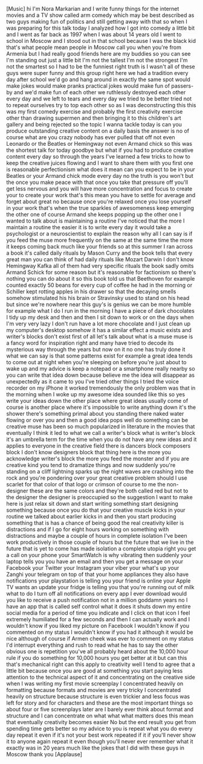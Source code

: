 
[Music]
hi I&#39;m Nora Markarian and I write funny
things for the internet movies and a TV
show called arm comedy which may be best
described as two guys making fun of
politics and still getting away with
that so when I was preparing for this
talk today I analyzed how I got into
comedy a little bit and I went as far
back as 1997 when I was about 14 years
old I went to school in Moscow and I
stood out in that school because I was
the black kid that&#39;s what people mean
people in Moscow call you when you&#39;re
from Armenia but I had really good
friends here are my buddies so you can
see I&#39;m standing out just a little bit
I&#39;m not the tallest I&#39;m not the
strongest I&#39;m not the smartest so I had
to be the funniest right truth is I
wasn&#39;t all of these guys were super
funny and this group right here we had a
tradition every day after school we&#39;d go
and hang around in exactly the same spot
would make jokes would make pranks
practical jokes would make fun of
passers-by
and we&#39;d make fun of each other we
ruthlessly destroyed each other every
day and we left to tears and every day
we tried to be better
tried not to repeat ourselves try to top
each other so as I was deconstructing
this this was my first comedy exercise
and probably the first creativity
exercise other than drawing supermen and
then bringing it to this children&#39;s art
gallery and being rejected so the topic
I wanna tackle today is can you produce
outstanding creative content on a daily
basis the answer is no of course what
are you crazy
nobody has ever pulled that off not even
Leonardo or the Beatles or Hemingway not
even Armand chick so this was the
shortest talk for today goodbye but what
if you had to produce creative content
every day so through the years I&#39;ve
learned a few tricks to how to keep the
creative juices flowing and I want to
share them with
you first one is reasonable
perfectionism what does it mean can you
expect to be in your Beatles or your
Armand chick mode every day no the truth
is you won&#39;t but the once you make peace
with that once you take that pressure
off you&#39;ll get less nervous and you will
have more concentration and focus to
create your to create your work
that&#39;s this mean you have to settle for
average and forget about great no
because once you&#39;re relaxed once you
lose yourself in your work that&#39;s when
the true sparkles of awesomeness keep
emerging the other one of course Armand
she keeps popping up the other one I
wanted to talk about is maintaining a
routine I&#39;ve noticed that the more I
maintain a routine the easier it is to
write every day it would take a
psychologist or a neuroscientist to
explain the reason why all I can say is
if you feed the muse more frequently on
the same at the same time the more it
keeps coming back
much like your friends so at this summer
I ran across a book it&#39;s called daily
rituals by Mason Curry and the book
tells that every great man you can think
of had daily rituals like Mozart Darwin
I don&#39;t know
Hemingway Kafka all of them had very
specific rituals the book sadly omits
Armand Schick for some reason but it&#39;s
reasonable for factionism so there&#39;s
nothing you can do about it
so this book told us that Beethoven for
example counted exactly 50 beans for
every cup of coffee he had in the
morning or Schiller kept rotting apples
in his drawer so that the decaying
smells somehow stimulated his his brain
or Stravinsky used to stand on his head
but since we&#39;re nowhere near this guy&#39;s
is genius we can be more humble for
example what I do I run in the morning I
have a piece of dark chocolates I tidy
up my desk and then and then I sit down
to work or on the days when I&#39;m very
very lazy I don&#39;t run
have a lot more chocolate and I just
clean up my computer&#39;s desktop somehow
it has a similar effect a music exists
and writer&#39;s blocks don&#39;t exist first of
all let&#39;s talk about what is a muse muse
is a fancy word for inspiration right
and many have tried to decode its
mysterious way through the years but now
on it no one has truly done it what we
can say is that some patterns exist for
example a great idea tends to come out
at night when you&#39;re sleeping on before
you&#39;re just about to wake up and my
advice is keep a notepad or a smartphone
really nearby so you can write that idea
down because believe me the idea will
disappear as unexpectedly as it came to
you I&#39;ve tried other things I tried the
voice recorder on my iPhone it worked
tremendously the only problem was that
in the morning when I woke up my awesome
idea sounded like this so yes write your
ideas down the other place where great
ideas usually come of course is another
place where it&#39;s impossible to write
anything down it&#39;s the shower there&#39;s
something primal about you standing
there naked water flowing or over you
and then a good idea pops well do
something can be creative muse has been
so much popularized in literature in the
movies that eventually I think it led to
what we call a writer&#39;s block
what is writer&#39;s block it&#39;s an umbrella
term for the time when you do not have
any new ideas and it applies to everyone
in the creative field there is dancers
block composers block I don&#39;t know
designers block that thing here is the
more you acknowledge writer&#39;s block the
more you feed the monster and if you are
creative kind you tend to dramatize
things and now suddenly you&#39;re standing
on a cliff
lightning sparks up the night waves are
crashing into the rock and you&#39;re
pondering over your great creative
problem should I use scarlet for that
color of that logo or
crimson of course to me the non-designer
these are the same colors and they&#39;re
both called
red but not to the designer the designer
is preoccupied so the suggestion I want
to make here is just relax sit down and
start writing something start designing
something because once you do that your
creative muscle kicks in your routine we
talked about earlier kicks in and then
you start producing something that is
has a chance of being good
the real creativity killer is
distractions and if I go for eight hours
working on something with distractions
and maybe a couple of hours in complete
isolation
I&#39;ve been work productively in those
couple of hours but the future that we
live in the future that is yet to come
has made isolation a complete utopia
right you get a call on your phone your
SmartWatch is why vibrating then
suddenly your laptop tells you you have
an email and then you get a message on
your Facebook your Twitter your
Instagram your viber your what&#39;s up your
Zanghi your telegram on top of that your
home appliances they also have
notifications your playstation is
telling you your friend is online your
Apple TV wants an update your fridge is
telling you that you&#39;re running out of
milk what to do I turn off all
notifications on every app I ever
download would you like to receive a
push notification not in a million
goddamn years no I have an app that is
called self control what it does it
shuts down my entire social media for a
period of time you indicate and I click
on that icon I feel extremely humiliated
for a few seconds and then I can
actually work and I wouldn&#39;t know if you
liked my picture on Facebook I wouldn&#39;t
know if you commented on my status I
wouldn&#39;t know if you had it although it
would be nice although of course if
Armen cheek was ever to comment on my
status I&#39;d interrupt everything and rush
to read what he has to say
the other obvious one is repetition
you&#39;ve all probably heard about the
10,000 hour rule
if you do something for 10,000 hours you
get better at it but can this that&#39;s
mechanical right can this apply to
creativity well I tend to agree that a
little bit because once you are good at
something you start paying less
attention to the technical aspect of it
and concentrating on the creative side
when I was writing my first movie
screenplay I concentrated heavily on
formatting because formats and movies
are very tricky I concentrated heavily
on structure because structure is even
trickier and less focus was left for
story and for characters and these are
the most important things so about four
or five screenplays later are I barely
ever think about format and structure
and I can concentrate on what what what
matters does this mean that eventually
creativity becomes easier No
but the end result you get from spending
time gets better so my advice to you is
repeat what you do every day repeat it
even if it&#39;s not your best work
repeated if it if you&#39;ll never show it
to anyone again
repeat it even though you&#39;ll never ever
remember what it exactly was in 20 years
much like the jokes that I did with
these guys in Moscow thank you
[Applause]
